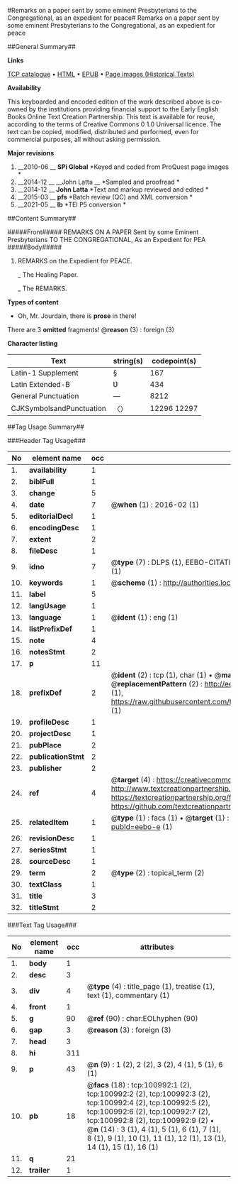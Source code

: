 #Remarks on a paper sent by some eminent Presbyterians to the Congregational, as an expedient for peace#
Remarks on a paper sent by some eminent Presbyterians to the Congregational, as an expedient for peace

##General Summary##

**Links**

[TCP catalogue](http://www.ota.ox.ac.uk/tcp/)  • 
[HTML](http://tei.it.ox.ac.uk/tcp/Texts-HTML/free/A58/A58489.html)  • 
[EPUB](http://tei.it.ox.ac.uk/tcp/Texts-EPUB/free/A58/A58489.epub) • 
[Page images (Historical Texts)](https://historicaltexts.jisc.ac.uk/eebo-13651609e)

**Availability**

This keyboarded and encoded edition of the work described above is co-owned by the
    institutions providing financial support to the Early English Books Online Text Creation
    Partnership. This text is available for reuse, according to the terms of  Creative Commons 0 1.0 Universal
    licence. The text can be copied, modified, distributed and performed, even for commercial
    purposes, all without asking permission.

**Major revisions**

1. __2010-06 __ __SPi Global__ *Keyed and coded from ProQuest page images *
1. __2014-12 __ __John Latta __ *Sampled and proofread *
1. __2014-12 __ __John Latta__ *Text and markup reviewed and edited *
1. __2015-03 __ __pfs__ *Batch review (QC) and XML conversion *
1. __2021-05 __ __lb__ *TEI P5 conversion *

##Content Summary##

#####Front#####
REMARKS ON A PAPER Sent by some Eminent Presbyterians TO THE CONGREGATIONAL, As an Expedient for PEA
#####Body#####

1. REMARKS on the Expedient for PEACE.

    _ The Healing Paper.

    _ The REMARKS.

**Types of content**

  * Oh, Mr. Jourdain, there is **prose** in there!

There are 3 **omitted** fragments! 
 @__reason__ (3) : foreign (3)

**Character listing**


|Text|string(s)|codepoint(s)|
|---|---|---|
|Latin-1 Supplement|§|167|
|Latin Extended-B|Ʋ|434|
|General Punctuation|—|8212|
|CJKSymbolsandPunctuation|〈〉|12296 12297|

##Tag Usage Summary##

###Header Tag Usage###

|No|element name|occ|attributes|
|---|---|---|---|
|1.|__availability__|1||
|2.|__biblFull__|1||
|3.|__change__|5||
|4.|__date__|7| @__when__ (1) : 2016-02 (1)|
|5.|__editorialDecl__|1||
|6.|__encodingDesc__|1||
|7.|__extent__|2||
|8.|__fileDesc__|1||
|9.|__idno__|7| @__type__ (7) : DLPS (1), EEBO-CITATION (1), VID (1), EEBO-PROQUEST (1), STC (2), OCLC (1)|
|10.|__keywords__|1| @__scheme__ (1) : http://authorities.loc.gov/ (1)|
|11.|__label__|5||
|12.|__langUsage__|1||
|13.|__language__|1| @__ident__ (1) : eng (1)|
|14.|__listPrefixDef__|1||
|15.|__note__|4||
|16.|__notesStmt__|2||
|17.|__p__|11||
|18.|__prefixDef__|2| @__ident__ (2) : tcp (1), char (1)  •  @__matchPattern__ (2) : ([0-9\-]+):([0-9IVX]+) (1), (.+) (1)  •  @__replacementPattern__ (2) : http://eebo.chadwyck.com/downloadtiff?vid=$1&page=$2 (1), https://raw.githubusercontent.com/textcreationpartnership/Texts/master/tcpchars.xml#$1 (1)|
|19.|__profileDesc__|1||
|20.|__projectDesc__|1||
|21.|__pubPlace__|2||
|22.|__publicationStmt__|2||
|23.|__publisher__|2||
|24.|__ref__|4| @__target__ (4) : https://creativecommons.org/publicdomain/zero/1.0/ (1), http://www.textcreationpartnership.org/docs/. (1), https://textcreationpartnership.org/faq/#faq05 (1), https://github.com/textcreationpartnership (1)|
|25.|__relatedItem__|1| @__type__ (1) : facs (1)  •  @__target__ (1) : https://data.historicaltexts.jisc.ac.uk/view?pubId=eebo-e (1)|
|26.|__revisionDesc__|1||
|27.|__seriesStmt__|1||
|28.|__sourceDesc__|1||
|29.|__term__|2| @__type__ (2) : topical_term (2)|
|30.|__textClass__|1||
|31.|__title__|3||
|32.|__titleStmt__|2||


###Text Tag Usage###

|No|element name|occ|attributes|
|---|---|---|---|
|1.|__body__|1||
|2.|__desc__|3||
|3.|__div__|4| @__type__ (4) : title_page (1), treatise (1), text (1), commentary (1)|
|4.|__front__|1||
|5.|__g__|90| @__ref__ (90) : char:EOLhyphen (90)|
|6.|__gap__|3| @__reason__ (3) : foreign (3)|
|7.|__head__|3||
|8.|__hi__|311||
|9.|__p__|43| @__n__ (9) : 1 (2), 2 (2), 3 (2), 4 (1), 5 (1), 6 (1)|
|10.|__pb__|18| @__facs__ (18) : tcp:100992:1 (2), tcp:100992:2 (2), tcp:100992:3 (2), tcp:100992:4 (2), tcp:100992:5 (2), tcp:100992:6 (2), tcp:100992:7 (2), tcp:100992:8 (2), tcp:100992:9 (2)  •  @__n__ (14) : 3 (1), 4 (1), 5 (1), 6 (1), 7 (1), 8 (1), 9 (1), 10 (1), 11 (1), 12 (1), 13 (1), 14 (1), 15 (1), 16 (1)|
|11.|__q__|21||
|12.|__trailer__|1||
